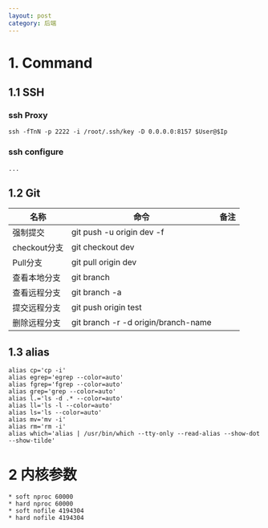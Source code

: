 ```yaml
---
layout: post
category: 后端
---
```



# 1. Command
## 1.1 SSH
### ssh Proxy
```
ssh -fTnN -p 2222 -i /root/.ssh/key -D 0.0.0.0:8157 $User@$Ip
```
### ssh configure

```
...
```
## 1.2 Git

|  名称| 命令 |备注  |
| --- | --- | --- |
| 强制提交 | git push -u origin dev -f |  |
|checkout分支|git checkout dev|
|Pull分支|git pull origin dev|
|查看本地分支|git branch||
|查看远程分支|git branch -a||
|提交远程分支|git push origin test  |
|删除远程分支|git branch -r -d origin/branch-name |

## 1.3  alias

```
alias cp='cp -i'
alias egrep='egrep --color=auto'
alias fgrep='fgrep --color=auto'
alias grep='grep --color=auto'
alias l.='ls -d .* --color=auto'
alias ll='ls -l --color=auto'
alias ls='ls --color=auto'
alias mv='mv -i'
alias rm='rm -i'
alias which='alias | /usr/bin/which --tty-only --read-alias --show-dot --show-tilde'
```

# 2 内核参数

```
* soft nproc 60000
* hard nproc 60000
* soft nofile 4194304
* hard nofile 4194304
```


